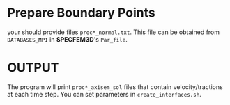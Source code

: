 # Prepare Boundary Points
your should provide files `proc*_normal.txt`. This file can be obtained from `DATABASES_MPI` in **SPECFEM3D**'s `Par_file`. 

# OUTPUT
The program will print `proc*_axisem_sol` files that contain velocity/tractions at each time step. You can set parameters in `create_interfaces.sh`.